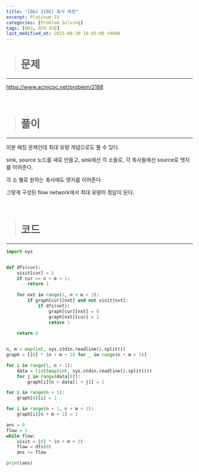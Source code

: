 ```yaml
---
title: "[BOJ 2188] 축사 배정"
excerpt: Platinum IV
categories: [Problem Solving]
tags: [BOJ, 최대 유량]
last_modified_at: 2021-08-20 10:45:00 +0900
---
```


> # 문제
---

[<u>https://www.acmicpc.net/problem/2188</u>](https://www.acmicpc.net/problem/2188)

<br>

> # 풀이
---

이분 매칭 문제인데 최대 유량 개념으로도 풀 수 있다.

sink, source 노드를 새로 만들고, sink에선 각 소들로, 각 축사들에선 source로 엣지를 이어준다.

각 소 별로 원하는 축사에도 엣지를 이어준다.

그렇게 구성된 flow network에서 최대 유량이 정답이 된다.

<br>

> # 코드
---

```python
import sys


def dfs(cur):
    visit[cur] = 1
    if cur == n + m + 1:
        return 1
    
    for nxt in range(1, n + m + 2):
        if graph[cur][nxt] and not visit[nxt]:
            if dfs(nxt):
                graph[cur][nxt] = 0
                graph[nxt][cur] = 1
                return 1
    
    return 0


n, m = map(int, sys.stdin.readline().split())
graph = [[0] * (n + m + 2) for _ in range(n + m + 2)]

for i in range(1, n + 1):
    data = list(map(int, sys.stdin.readline().split()))
    for j in range(data[0]):
        graph[i][n + data[1 + j]] = 1

for i in range(n + 1):
    graph[0][i] = 1

for i in range(n + 1, n + m + 1):
    graph[i][n + m + 1] = 1

ans = 0
flow = 1
while flow:
    visit = [0] * (n + m + 2)
    flow = dfs(0)
    ans += flow

print(ans)
```